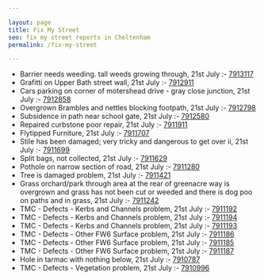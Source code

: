 ```yaml
---

layout: page
title: Fix My Street
seo: fix my street reports in Cheltenham
permalink: /fix-my-street

---
```


<!-- fix_marker starts -->

- Barrier needs weeding. tall weeds growing through, 21st July :- [7913117](https://www.fixmystreet.com/report/7913117)
- Grafitti on Upper Bath street wall, 21st July :- [7912911](https://www.fixmystreet.com/report/7912911)
- Cars parking on corner of motershead drive - gray close junction, 21st July :- [7912858](https://www.fixmystreet.com/report/7912858)
- Overgrown Brambles and nettles blocking footpath, 21st July :- [7912798](https://www.fixmystreet.com/report/7912798)
- Subsidence in path near school gate, 21st July :- [7912580](https://www.fixmystreet.com/report/7912580)
- Repaired curbstone poor repair, 21st July :- [7911911](https://www.fixmystreet.com/report/7911911)
- Flytipped Furniture, 21st July :- [7911707](https://www.fixmystreet.com/report/7911707)
- Stile has been damaged; very tricky and dangerous to get over ii, 21st July :- [7911699](https://www.fixmystreet.com/report/7911699)
- Split bags, not collected, 21st July :- [7911629](https://www.fixmystreet.com/report/7911629)
- Pothole on narrow section of road, 21st July :- [7911280](https://www.fixmystreet.com/report/7911280)
- Tree is damaged problem, 21st July :- [7911421](https://www.fixmystreet.com/report/7911421)
- Grass orchard/park through area at the rear of greenacre way is overgrown and grass has not been cut or weeded and there is dog poo on paths and in grass, 21st July :- [7911242](https://www.fixmystreet.com/report/7911242)
- TMC - Defects - Kerbs and Channels problem, 21st July :- [7911192](https://www.fixmystreet.com/report/7911192)
- TMC - Defects - Kerbs and Channels problem, 21st July :- [7911194](https://www.fixmystreet.com/report/7911194)
- TMC - Defects - Kerbs and Channels problem, 21st July :- [7911193](https://www.fixmystreet.com/report/7911193)
- TMC - Defects - Other FW6  Surface problem, 21st July :- [7911186](https://www.fixmystreet.com/report/7911186)
- TMC - Defects - Other FW6  Surface problem, 21st July :- [7911185](https://www.fixmystreet.com/report/7911185)
- TMC - Defects - Other FW6  Surface problem, 21st July :- [7911187](https://www.fixmystreet.com/report/7911187)
- Hole in tarmac with nothing below, 21st July :- [7910787](https://www.fixmystreet.com/report/7910787)
- TMC - Defects - Vegetation problem, 21st July :- [7910996](https://www.fixmystreet.com/report/7910996)

<!-- fix_marker ends -->
